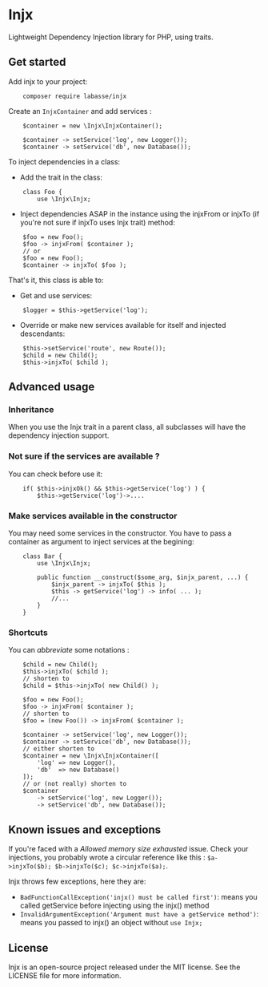 # Injx

Lightweight Dependency Injection library for PHP, using traits.

## Get started

Add injx to your project:
```
    composer require labasse/injx
```

Create an `InjxContainer` and add services :

```
    $container = new \Injx\InjxContainer();

    $container -> setService('log', new Logger());
    $container -> setService('db', new Database());
```

To inject dependencies in a class:
- Add the trait in the class:
```
    class Foo {
        use \Injx\Injx;
```
- Inject dependencies ASAP in the instance using the injxFrom or injxTo (if you're not sure if injxTo uses Injx trait)  method:
```
    $foo = new Foo();
    $foo -> injxFrom( $container );
    // or
    $foo = new Foo();
    $container -> injxTo( $foo );
```
That's it, this class is able to: 
- Get and use services:
``` 
    $logger = $this->getService('log');    
``` 
- Override or make new services available for itself and injected descendants:
```
    $this->setService('route', new Route());
    $child = new Child();
    $this->injxTo( $child );
```    

## Advanced usage

### Inheritance

When you use the Injx trait in a parent class, all subclasses will have the dependency injection support.

### Not sure if the services are available ?

You can check before use it:
```
    if( $this->injxOk() && $this->getService('log') ) {
        $this->getService('log')->....
```

### Make services available in the constructor

You may need some services in the constructor. You have to pass a container as argument to inject services at the begining:
```
    class Bar {
        use \Injx\Injx;

        public function __construct($some_arg, $injx_parent, ...) {
            $injx_parent -> injxTo( $this );
            $this -> getService('log') -> info( ... );
            //...
        }
    }
```

### Shortcuts

You can *abbreviate* some notations :
```
    $child = new Child();
    $this->injxTo( $child );
    // shorten to
    $child = $this->injxTo( new Child() );

    $foo = new Foo();
    $foo -> injxFrom( $container );
    // shorten to
    $foo = (new Foo()) -> injxFrom( $container );

    $container -> setService('log', new Logger());
    $container -> setService('db', new Database());
    // either shorten to
    $container = new \Injx\InjxContainer([
        'log' => new Logger(),
        'db'  => new Database()
    ]);
    // or (not really) shorten to
    $container
        -> setService('log', new Logger());
        -> setService('db', new Database());
```

## Known issues and exceptions
If you're faced with a *Allowed memory size exhausted* issue. Check your injections, you probably wrote a circular reference like this : `$a->injxTo($b); $b->injxTo($c); $c->injxTo($a);`.

Injx throws few exceptions, here they are:
- `BadFunctionCallException('injx() must be called first')`: means you called getService before injecting using the injx() method
- `InvalidArgumentException('Argument must have a getService method')`: means you passed to injx() an object without `use Injx;`

## License
Injx is an open-source project released under the MIT license. See the LICENSE file for more information.


